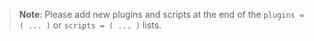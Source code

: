 > **Note**: Please add new plugins and scripts at the end of the `plugins = ( ... )` or `scripts = ( ... )` lists.
